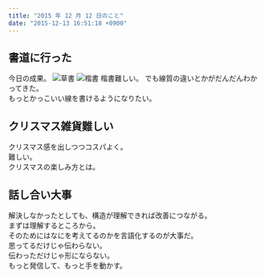 ```yaml
---
title: "2015 年 12 月 12 日のこと"
date: "2015-12-13 16:51:18 +0900"
---
```


## 書道に行った

今日の成果。
![草書](/images/2015/12/IMG_20151212_170520.jpg)
![楷書](/images/2015/12/IMG_20151212_170532.jpg)
楷書難しい。
でも線質の違いとかがだんだんわかってきた。  
もっとかっこいい線を書けるようになりたい。

## クリスマス雑貨難しい

クリスマス感を出しつつコスパよく。  
難しい。  
クリスマスの楽しみ方とは。

## 話し合い大事

解決しなかったとしても、構造が理解できれば改善につながる。  
まずは理解するところから。  
そのためにはなにを考えてるのかを言語化するのが大事だ。  
思ってるだけじゃ伝わらない。  
伝わっただけじゃ形にならない。  
もっと発信して、もっと手を動かす。

